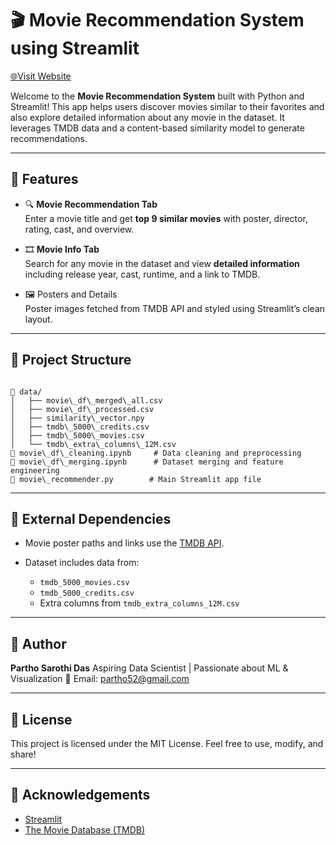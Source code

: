 
# 🎬 Movie Recommendation System using Streamlit
[🌐Visit Website](https://partho-movie-recommender.streamlit.app/)

Welcome to the **Movie Recommendation System** built with Python and Streamlit! This app helps users discover movies similar to their favorites and also explore detailed information about any movie in the dataset. It leverages TMDB data and a content-based similarity model to generate recommendations.

---

## 🚀 Features

- 🔍 **Movie Recommendation Tab**  
  Enter a movie title and get **top 9 similar movies** with poster, director, rating, cast, and overview.

- 🎞️ **Movie Info Tab**  
  Search for any movie in the dataset and view **detailed information** including release year, cast, runtime, and a link to TMDB.

- 🖼️ Posters and Details  
  Poster images fetched from TMDB API and styled using Streamlit’s clean layout.

---

## 📂 Project Structure

```

📁 data/
│   ├── movie\_df\_merged\_all.csv
│   ├── movie\_df\_processed.csv
│   ├── similarity\_vector.npy
│   ├── tmdb\_5000\_credits.csv
│   ├── tmdb\_5000\_movies.csv
│   └── tmdb\_extra\_columns\_12M.csv
📄 movie\_df\_cleaning.ipynb     # Data cleaning and preprocessing
📄 movie\_df\_merging.ipynb      # Dataset merging and feature engineering
📄 movie\_recommender.py        # Main Streamlit app file

````

---

## 🔗 External Dependencies

* Movie poster paths and links use the [TMDB API](https://www.themoviedb.org/).
* Dataset includes data from:

  * `tmdb_5000_movies.csv`
  * `tmdb_5000_credits.csv`
  * Extra columns from `tmdb_extra_columns_12M.csv`

---

## 👤 Author

**Partho Sarothi Das**
Aspiring Data Scientist | Passionate about ML & Visualization
📧 Email: [partho52@gmail.com](mailto:partho52@gmail.com)

---

## 📝 License

This project is licensed under the MIT License. Feel free to use, modify, and share!

---

## 🌟 Acknowledgements

* [Streamlit](https://streamlit.io/)
* [The Movie Database (TMDB)](https://www.themoviedb.org/)

```
